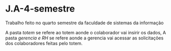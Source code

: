 # J.A-4-semestre

Trabalho feito no quarto semestre da faculdade de sistemas da informação

A pasta *totem* se refere ao totem aonde o colaborador vai insirir os dados,
A pasta *gerencia e RH* se refere aonde a gerencia vai acessar as solicitações dos colaboradores feitas pelo totem. 
